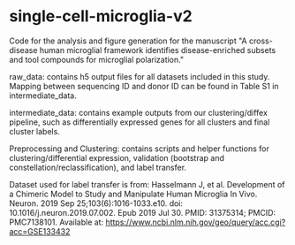 # single-cell-microglia-v2
Code for the analysis and figure generation for the manuscript "A cross-disease human microglial framework identifies disease-enriched subsets and tool compounds for microglial polarization."


raw_data: contains h5 output files for all datasets included in this study. Mapping between sequencing ID and donor ID can be found in Table S1 in intermediate_data.

intermediate_data: contains example outputs from our clustering/diffex pipeline, such as differentially expressed genes for all clusters and final cluster labels.

Preprocessing and Clustering: contains scripts and helper functions for clustering/differential expression, validation (bootstrap and constellation/reclassification), and label transfer. 


Dataset used for label transfer is from:
Hasselmann J, et al. Development of a Chimeric Model to Study and Manipulate Human Microglia In Vivo. Neuron. 2019 Sep 25;103(6):1016-1033.e10. doi: 10.1016/j.neuron.2019.07.002. Epub 2019 Jul 30. PMID: 31375314; PMCID: PMC7138101.
Available at: https://www.ncbi.nlm.nih.gov/geo/query/acc.cgi?acc=GSE133432
